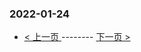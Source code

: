 ### 2022-01-24 
 

- [ < 上一页 ](https://github.com/able8/weibo-hot-record/blob/master/2022-01-23.md) -------- [ 下一页 > ](https://github.com/able8/weibo-hot-record/blob/master/2022-01-25.md)